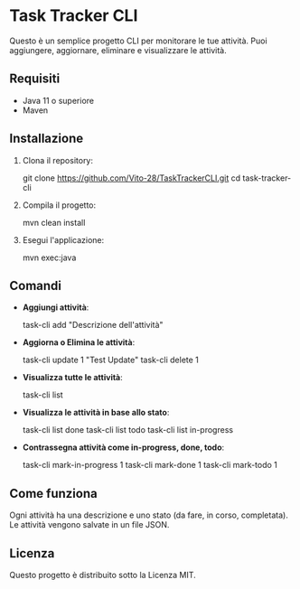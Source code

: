 
# Task Tracker CLI

Questo è un semplice progetto CLI per monitorare le tue attività. Puoi aggiungere, aggiornare, eliminare e visualizzare le attività.

## Requisiti

- Java 11 o superiore
- Maven

## Installazione

1. Clona il repository:

   git clone https://github.com/Vito-28/TaskTrackerCLI.git
   cd task-tracker-cli

2. Compila il progetto:

   mvn clean install

3. Esegui l'applicazione:

   mvn exec:java

## Comandi

- **Aggiungi attività**:

  task-cli add "Descrizione dell'attività"
  
- **Aggiorna o Elimina le attività**:

  task-cli update 1 "Test Update"
  task-cli delete 1

- **Visualizza tutte le attività**:

  task-cli list
  
- **Visualizza le attività in base allo stato**:

  task-cli list done
  task-cli list todo
  task-cli list in-progress

- **Contrassegna attività come in-progress, done, todo**:

  task-cli mark-in-progress 1
  task-cli mark-done 1
  task-cli mark-todo 1

## Come funziona

Ogni attività ha una descrizione e uno stato (da fare, in corso, completata). Le attività vengono salvate in un file JSON.

## Licenza

Questo progetto è distribuito sotto la Licenza MIT.
